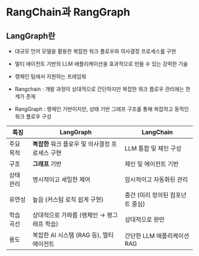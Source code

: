 # RangChain과 RangGraph

## LangGraph란

- 대규모 언어 모델을 활용한 복잡한 워크 플로우와 의사결정 프로세스를 구현
- 멀티 에이전트 기반의 LLM 애플리케이션을 효과적으로 만들 수 있는 강력한 기술
- 랭체인 팀에서 지원하는 프레임워

- Rangchain : 개발 과정이 상대적으로 간단하지만 복잡한 워크 플로우 관리에는 한계가 존재
- RangGraph : 랭체인 기반이지만, 상태 기반 그래프 구조를 통해 복잡하고 동적인 워크 플로우 구성

| 특징 | LangGraph | LangChain |
| --- | --- | --- |
| 주요 목적 | **복잡한** 워크 플로우 및 의사결정 프로세스 구현 | LLM 통합 및 체인 구성 |
| 구조 | **그래프** 기반 | 체인 및 에이전트 기반 |
| 상태 관리 | 명시적이고 세밀한 제어 | 암시적이고 자동화된 관리 |
| 유연성 | 높음 (커스텀 로직 쉽게 구현) | 중간 (미리 정의된 컴포넌트 중심) |
| 학습 곡선 | 상대적으로 가파름 (랭체인 → 랭그래프 학습) | 상대적으로 완만 |
| 용도 | 복잡한 AI 시스템 (RAG 등), 멀티 에이전트 | 간단한 LLM 애플리케이션 RAG |
